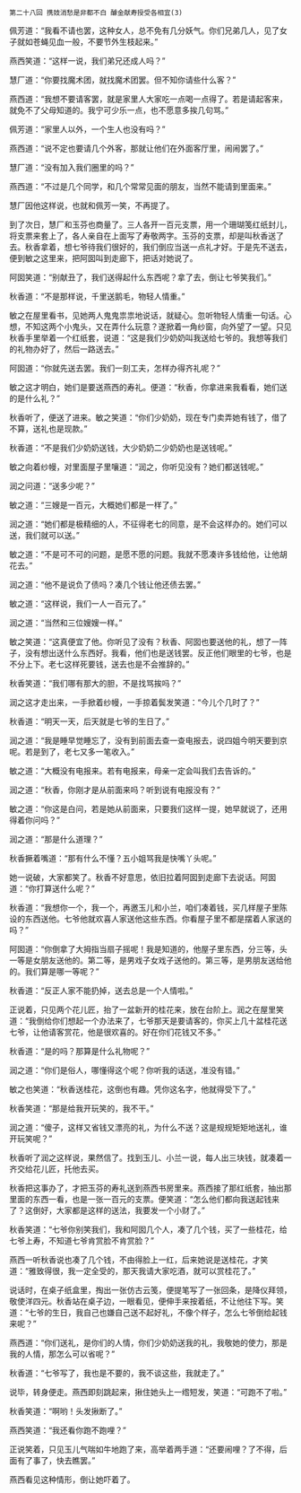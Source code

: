     第二十八回 携妓消愁是非都不白 醵金献寿授受各相宜(3) 

   佩芳道：“我看不请也罢，这种女人，总不免有几分妖气。你们兄弟几人，见了女子就如苍蝇见血一般，不要节外生枝起来。”

   燕西笑道：“这样一说，我们弟兄还成人吗？”

   慧厂道：“你要找魔术团，就找魔术团罢。但不知你请些什么客？”

   燕西道：“我想不要请客罢，就是家里人大家吃一点喝一点得了。若是请起客来，就免不了父母知道的。我宁可少乐一点，也不愿意多挨几句骂。”

   佩芳道：“家里人以外，一个生人也没有吗？”

   燕西道：“说不定也要请几个外客，那就让他们在外面客厅里，闹闹罢了。”

   慧厂道：“没有加入我们圈里的吗？”

   燕西道：“不过是几个同学，和几个常常见面的朋友，当然不能请到里面来。”

   慧厂因他这样说，也就和佩芳一笑，不再提了。

   到了次日，慧厂和玉芬也商量了。三人各开一百元支票，用一个珊瑚笺红纸封儿，将支票来套上了，各人亲自在上面写了寿敬两字。玉芬的支票，却是叫秋香送了去。秋香拿着，想七爷待我们很好的，我们倒应当送一点礼才好。于是先不送去，便到敏之这里来，把阿囡叫到走廊下，把话对她说了。

   阿囡笑道：“别献丑了，我们送得起什么东西呢？拿了去，倒让七爷笑我们。”

   秋香道：“不是那样说，千里送鹅毛，物轻人情重。”

   敏之在屋里看书，见她两人鬼鬼祟祟地说话，就疑心。忽听物轻人情重一句话。心想，不知这两个小鬼头，又在弄什么玩意？遂掀着一角纱窗，向外望了一望。只见秋香手里举着一个红纸套，说道：“这是我们少奶奶叫我送给七爷的。我想等我们的礼物办好了，然后一路送去。”

   阿囡道：“你就先送去罢。我们一刻工夫，怎样办得齐礼呢？”

   敏之这才明白，她们是要送燕西的寿礼。便道：“秋香，你拿进来我看看，她们送的是什么礼？”

   秋香听了，便送了进来。敏之笑道：“你们少奶奶，现在专门卖弄她有钱了，借了不算，送礼也是现款。”

   秋香道：“不是我们少奶奶送钱，大少奶奶二少奶奶也是送钱呢。”

   敏之向着纱幔，对里面屋子里嚷道：“润之，你听见没有？她们都送钱呢。”

   润之问道：“送多少呢？”

   敏之道：“三嫂是一百元，大概她们都是一样了。”

   润之道：“她们都是极精细的人，不征得老七的同意，是不会这样办的。她们可以送，我们就可以送。”

   敏之道：“不是可不可的问题，是愿不愿的问题。我就不愿凑许多钱给他，让他胡花去。”

   润之道：“他不是说负了债吗？凑几个钱让他还债去罢。”

   敏之道：“这样说，我们一人一百元了。”

   润之道：“当然和三位嫂嫂一样。”

   敏之笑道：“这真便宜了他。你听见了没有？秋香、阿囡也要送他的礼，想了一阵子，没有想出送什么东西好。我看，他们也是送钱罢。反正他们眼里的七爷，也是不分上下。老七这样死要钱，送去也是不会推辞的。”

   秋香笑道：“我们哪有那大的胆，不是找骂挨吗？”

   润之这才走出来，一手掀着纱幔，一手掠着鬓发笑道：“今儿个几时了？”

   秋香道：“明天一天，后天就是七爷的生日了。”

   润之道：“我是睡早觉睡忘了，没有到前面去查一查电报去，说四姐今明天要到京呢。若是到了，老七又多一笔收入。”

   敏之道：“大概没有电报来。若有电报来，母亲一定会叫我们去告诉的。”

   润之道：“秋香，你刚才是从前面来吗？听到说有电报没有？”

   敏之道：“你这是白问，若是她从前面来，只要我们这样一提，她早就说了，还用得着你问吗？”

   润之道：“那是什么道理？”

   秋香撅着嘴道：“那有什么不懂？五小姐骂我是快嘴丫头呢。”

   她一说破，大家都笑了。秋香不好意思，依旧拉着阿囡到走廊下去说话。阿囡道：“你打算送什么呢？”

   秋香道：“我想你一个，我一个，再邀玉儿和小兰，咱们凑着钱，买几样屋子里陈设的东西送他。七爷他就欢喜人家送他这些东西。你看屋子里不都是摆着人家送的吗？”

   阿囡道：“你倒拿了大拇指当扇子摇呢！我是知道的，他屋子里东西，分三等，头一等是女朋友送他的。第二等，是男戏子女戏子送他的。第三等，是男朋友送给他的。我们算是哪一等呢？”

   秋香道：“反正人家不能扔掉，送去总是一个人情啦。”

   正说着，只见两个花儿匠，抬了一盆新开的桂花来，放在台阶上。润之在屋里笑道：“我倒给你们想起一个办法来了，七爷那天是要请客的，你买上几十盆桂花送七爷，让他请客赏花，他是很欢喜的。好在你们花钱又不多。”

   秋香道：“是的吗？那算是什么礼物呢？”

   润之道：“你们是俗人，哪懂得这个呢？你听我的话送，准没有错。”

   敏之也笑道：“秋香送桂花，这倒也有趣。凭你这名字，他就得受下了。”

   秋香笑道：“那是给我开玩笑的，我不干。”

   润之道：“傻子，这样又省钱又漂亮的礼，为什么不送？这是规规矩矩地送礼，谁开玩笑呢？”

   秋香听了润之这样说，果然信了。找到玉儿、小兰一说，每人出三块钱，就凑着一齐交给花儿匠，托他去买。

   秋香把这事办了，才把玉芬的寿礼送到燕西书房里来。燕西接了那红纸套，抽出那里面的东西一看，也是一张一百元的支票。便笑道：“怎么他们都向我送起钱来了？这倒好，大家都是这样的送法，我要发一个小财了。”

   秋香笑道：“七爷你别笑我们，我和阿囡几个人，凑了几个钱，买了一些桂花，给七爷上寿，不知道七爷肯赏脸不肯赏脸？”

   燕西一听秋香说也凑了几个钱，不由得脸上一红，后来她说是送桂花，才笑道：“雅致得很，我一定全受的，那天我请大家吃酒，就可以赏桂花了。”

   说话时，在桌子纸盒里，掏出一张仿古云笺，便提笔写了一张回条，是降仪拜领，敬使洋四元。秋香站在桌子边，一眼看见，便伸手来按着纸，不让他往下写。笑道：“七爷的生日，我自己也嫌自己送不起好礼，不像个样子，怎么七爷倒给起钱来呢？”

   燕西道：“你们送礼，是你们的人情，你们少奶奶送我的礼，我敬她的使力，那是我的人情，那怎么可以省呢？”

   秋香道：“七爷写了，我也是不要的，我不谈这些，我就走了。”

   说毕，转身便走。燕西即刻跳起来，揪住她头上一绺短发，笑道：“可跑不了啦。”

   秋香笑道：“啊哟！头发揪断了。”

   燕西笑道：“我还看你跑不跑哩？”

   正说笑着，只见玉儿气喘如牛地跑了来，高举着两手道：“还要闹哩？了不得，后面有了事了，快去瞧罢。”

   燕西看见这种情形，倒让她吓着了。

